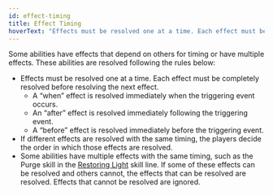 ```yaml
---
id: effect-timing
title: Effect Timing
hoverText: "Effects must be resolved one at a time. Each effect must be completely resolved before resolving the next effect."
---
```


Some abilities have effects that depend on others for timing or have multiple effects. These abilities are resolved following the rules below:

-  Effects must be resolved one at a time. Each effect must be completely resolved before resolving the next effect.
    -    A “when” effect is resolved immediately when the triggering event occurs.
    -    An “after” effect is resolved immediately following the triggering event.
    -    A “before” effect is resolved immediately before the triggering event.
-   If different effects are resolved with the same timing, the players decide the order in which those effects are resolved.
-   Some abilities have multiple effects with the same timing, such as the Purge skill in the [Restoring Light](/docs/all/skill-lines/mage/restoring-light) skill line. If some of these effects can be resolved and others cannot, the effects that can be resolved are resolved. Effects that cannot be resolved are ignored. 